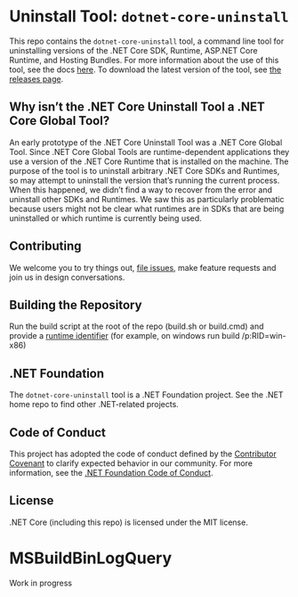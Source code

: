 
# Uninstall Tool: `dotnet-core-uninstall`
This repo contains the `dotnet-core-uninstall` tool, a command line tool for uninstalling versions of the .NET Core SDK, Runtime, ASP.NET Core Runtime, and Hosting Bundles. For more information about the use of this tool, see the docs [here](https://aka.ms/dotnet-core-uninstall-docs). To download the latest version of the tool, see [the releases page](https://github.com/dotnet/cli-lab/releases).

## Why isn’t the .NET Core Uninstall Tool a .NET Core Global Tool?
An early prototype of the .NET Core Uninstall Tool was a .NET Core Global Tool. Since .NET Core Global Tools are runtime-dependent applications they use a version of the .NET Core Runtime that is installed on the machine. The purpose of the tool is to uninstall arbitrary .NET Core SDKs and Runtimes, so may attempt to uninstall the version that’s running the current process. When this happened, we didn’t find a way to recover from the error and uninstall other SDKs and Runtimes. We saw this as particularly problematic because users might not be clear what runtimes are in SDKs that are being uninstalled or which runtime is currently being used.

## Contributing
We welcome you to try things out, [file issues](https://github.com/dotnet/cli-lab/issues), make feature requests and join us in design conversations.

## Building the Repository
Run the build script at the root of the repo (build.sh or build.cmd) and provide a [runtime identifier](https://docs.microsoft.com/en-us/dotnet/core/rid-catalog) (for example, on windows run build /p:RID=win-x86)

## .NET Foundation
The `dotnet-core-uninstall` tool is a .NET Foundation project. See the .NET home repo to find other .NET-related projects.

## Code of Conduct
This project has adopted the code of conduct defined by the [Contributor Covenant](https://www.contributor-covenant.org/) to clarify expected behavior in our community. For more information, see the [.NET Foundation Code of Conduct](https://www.dotnetfoundation.org/code-of-conduct).

## License
.NET Core (including this repo) is licensed under the MIT license.

# MSBuildBinLogQuery
Work in progress
